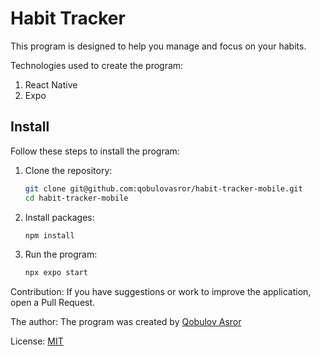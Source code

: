 # Habit Tracker

This program is designed to help you manage and focus on your habits.

Technologies used to create the program:
1. React Native
2. Expo

## Install

Follow these steps to install the program:

1. Clone the repository:
   ```bash
   git clone git@github.com:qobulovasror/habit-tracker-mobile.git
   cd habit-tracker-mobile
   ```
2. Install packages:
   ```bash
   npm install
   ```
3. Run the program:
   ```bash
   npx expo start
   ```

Contribution:
If you have suggestions or work to improve the application, open a Pull Request.

The author:
The program was created by [Qobulov Asror](https://github.com/qobulovasror)

License:
[MIT](https://github.com/qobulovasror/habit-tracker-mobile/blob/main/LICENSE)
